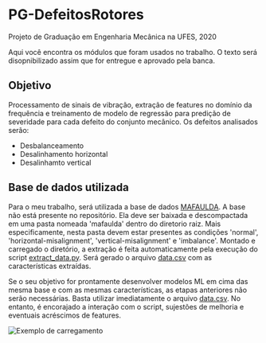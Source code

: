 # PG-DefeitosRotores

Projeto de Graduação em Engenharia Mecânica na UFES, 2020

Aqui você encontra os módulos que foram usados no trabalho. O texto será disopnibilizado assim que for entregue e aprovado pela banca.

## Objetivo

Processamento de sinais de vibração, extração de features no domínio da frequência e treinamento de modelo de regressão para predição de severidade para cada defeito do conjunto mecânico. Os defeitos analisados serão:

* Desbalanceamento
* Desalinhamento horizontal
* Desalinhamto vertical

## Base de dados utilizada

Para o meu trabalho, será utilizada a base de dados [MAFAULDA](http://www02.smt.ufrj.br/~offshore/mfs/page_01.html#SEC1). A base não está presente no repositório. Ela deve ser baixada e descompactada em uma pasta nomeada 'mafaulda' dentro do diretorio raiz. Mais especificamente, nesta pasta devem estar presentes as condições 'normal', 'horizontal-misalignment', 'vertical-misalignment' e 'imbalance'. Montado e carregado o diretório, a extração é feita automaticamente pela execução do script [extract_data.py](extract_data.py). Será gerado o arquivo [data.csv](data.csv) com as características extraídas.

Se o seu objetivo for prontamente desenvolver modelos ML em cima das mesma base e com as mesmas características, as etapas anteriores não serão necessárias. Basta utilizar imediatamente o arquivo [data.csv](data.csv). No entanto, é encorajado a interação com o script, sujestões de melhoria e eventuais acréscimos de features.

![Exemplo de carregamento](https://media.giphy.com/media/Z1xvqNpMSCB8tOLtFf/giphy.gif)